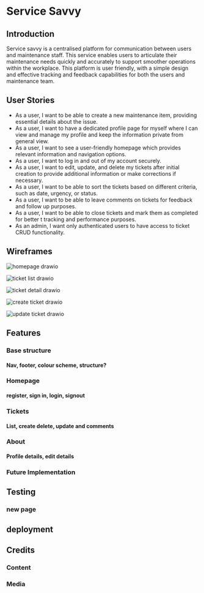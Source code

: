 # Service Savvy

## Introduction

Service savvy is a centralised platform for communication between users and maintenance staff. This service enables users to articulate their maintenance needs quickly and accurately to support smoother operations within the workplace. This platform is user friendly, with a simple design and effective tracking and feedback capabilities for both the users and maintenance team. 

## User Stories
- As a user, I want to be able to create a new maintenance item, providing essential details about the issue.
- As a user, I want to have a dedicated profile page for myself where I can view and manage my profile and keep the information private from general view.
- As a user, I want to see a user-friendly homepage which provides relevant information and navigation options.
- As a user, I want to log in and out of my account securely. 
- As a user, I want to edit, update, and delete my tickets after initial creation to provide additional information or make corrections if necessary.
- As a user, I want to be able to sort the tickets based on different criteria, such as date, urgency, or status.
- As a user, I want to be able to leave comments on tickets for feedback and follow up purposes.
- As a user, I want to be able to close tickets and mark them as completed for better t tracking and performance purposes.
- As an admin, I want only authenticated users to have access to ticket CRUD functionality. 

## Wireframes

![homepage drawio](https://github.com/meganw22/service-savvy/assets/141934888/5b25dc16-9bb7-410c-80c1-6f46753929e7)

![ticket list drawio](https://github.com/meganw22/service-savvy/assets/141934888/44da37d1-e83b-4fc6-928c-2b2b322a6f90)

![ticket detail drawio](https://github.com/meganw22/service-savvy/assets/141934888/10db718f-4a60-4153-aa27-d45db74cc61d)

![create ticket drawio](https://github.com/meganw22/service-savvy/assets/141934888/547e8c76-3d35-48e9-907c-aaeda5a86756)

![update ticket drawio](https://github.com/meganw22/service-savvy/assets/141934888/c71b40ff-9ce0-4e60-8e32-9a46bb2857ce)

## Features
### Base structure
#### Nav, footer, colour scheme, structure?

### Homepage
#### register, sign in, login, signout

### Tickets 
#### List, create delete, update and comments

### About 
#### Profile details, edit details

### Future Implementation

## Testing
### new page

## deployment

## Credits
### Content
### Media

